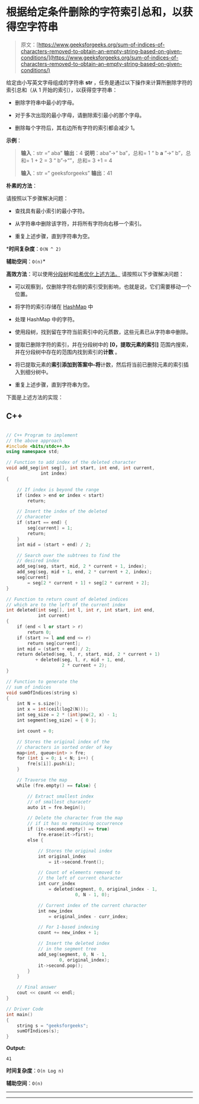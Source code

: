 # 根据给定条件删除的字符索引总和，以获得空字符串

> 原文：[https://www.geeksforgeeks.org/sum-of-indices-of-characters-removed-to-obtain-an-empty-string-based-on-given-conditions/](https://www.geeksforgeeks.org/sum-of-indices-of-characters-removed-to-obtain-an-empty-string-based-on-given-conditions/)

给定由小写英文字母组成的字符串 **str** ，任务是通过以下操作来计算所删除字符的索引总和（从 1 开始的索引），以获得空字符串：

*   删除字符串中最小的字母。

*   对于多次出现的最小字母，请删除索引最小的那个字母。

*   删除每个字符后，其右边所有字符的索引都会减少 1。

**示例**：

> **输入**：str =“ aba”
> **输出**：4
> **说明**：aba”->“ ba”，总和= 1
> “ b **a** ”->“ b”，总和= 1 + 2 = 3
> “ b”->“”，总和= 3 +1 = 4
> 
> **输入**：str =“ geeksforgeeks”
> **输出**：41

**朴素的方法**：

请按照以下步骤解决问题：

*   查找具有最小索引的最小字符。

*   从字符串中删除该字符，并将所有字符向右移一个索引。

*   重复上述步骤，直到字符串为空。

***时间复杂度**：`O(N ^ 2)`

**辅助空间**：`O(n)`*

**高效方法**：可以使用[分段树](http://www.geeksforgeeks.org/segment-tree-set-1-sum-of-given-range/)和[哈希优化上述方法。](https://www.geeksforgeeks.org/hashing-data-structure/) 请按照以下步骤解决问题：

*   可以观察到，仅删除字符右侧的索引受到影响，也就是说，它们需要移动一个位置。

*   将字符的索引存储在 [HashMap](http://www.geeksforgeeks.org/java-util-hashmap-in-java/) 中

*   处理 HashMap 中的字符。

*   使用段树，找到留在字符当前索引中的元质数，这些元素已从字符串中删除。

*   提取已删除字符的索引，并在分段树中的 **[0，提取元素的索引]** 范围内搜索，并在分段树中存在的范围内找到索引的**计数** 。

*   将已提取元素的**索引添加到答案中–将**计数，然后将当前已删除元素的索引插入到细分树中。

*   重复上述步骤，直到字符串为空。

下面是上述方法的实现：

## C++

```cpp

// C++ Program to implement 
// the above approach 
#include <bits/stdc++.h> 
using namespace std; 

// Function to add index of the deleted character 
void add_seg(int seg[], int start, int end, int current, 
             int index) 
{ 

    // If index is beyond the range 
    if (index > end or index < start) 
        return; 

    // Insert the index of the deleted 
    // characeter 
    if (start == end) { 
        seg[current] = 1; 
        return; 
    } 
    int mid = (start + end) / 2; 

    // Search over the subtrees to find the 
    // desired index 
    add_seg(seg, start, mid, 2 * current + 1, index); 
    add_seg(seg, mid + 1, end, 2 * current + 2, index); 
    seg[current] 
        = seg[2 * current + 1] + seg[2 * current + 2]; 
} 

// Function to return count of deleted indices 
// which are to the left of the current index 
int deleted(int seg[], int l, int r, int start, int end, 
            int current) 
{ 
    if (end < l or start > r) 
        return 0; 
    if (start >= l and end <= r) 
        return seg[current]; 
    int mid = (start + end) / 2; 
    return deleted(seg, l, r, start, mid, 2 * current + 1) 
           + deleted(seg, l, r, mid + 1, end, 
                     2 * current + 2); 
} 

// Function to generate the  
// sum of indices  
void sumOfIndices(string s) 
{ 
    int N = s.size(); 
    int x = int(ceil(log2(N))); 
    int seg_size = 2 * (int)pow(2, x) - 1; 
    int segment[seg_size] = { 0 }; 

    int count = 0; 

    // Stores the original index of the 
    // characters in sorted order of key 
    map<int, queue<int> > fre; 
    for (int i = 0; i < N; i++) { 
        fre[s[i]].push(i); 
    } 

    // Traverse the map 
    while (fre.empty() == false) { 

        // Extract smallest index 
        // of smallest characetr 
        auto it = fre.begin(); 

        // Delete the character from the map 
        // if it has no remaining occurrence 
        if (it->second.empty() == true) 
            fre.erase(it->first); 
        else { 

            // Stores the original index 
            int original_index 
                = it->second.front(); 

            // Count of elements removed to 
            // the left of current character 
            int curr_index 
                = deleted(segment, 0, original_index - 1, 
                          0, N - 1, 0); 

            // Current index of the current character 
            int new_index 
                = original_index - curr_index; 

            // For 1-based indexing 
            count += new_index + 1; 

            // Insert the deleted index 
            // in the segment tree 
            add_seg(segment, 0, N - 1, 
                    0, original_index); 
            it->second.pop(); 
        } 
    } 

    // Final answer 
    cout << count << endl; 
} 

// Driver Code 
int main() 
{ 
    string s = "geeksforgeeks"; 
    sumOfIndices(s); 
}

```

**Output:**

```
41

```

**时间复杂度**：`O(n Log n)`

**辅助空间**：`O(n)`



* * *

* * *



